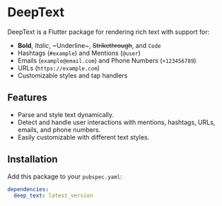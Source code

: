 # DeepText

DeepText is a Flutter package for rendering rich text with support for:

- **Bold**, *Italic*, ~Underline~, ~~Strikethrough~~, and `Code`
- Hashtags (`#example`) and Mentions (`@user`)
- Emails (`example@email.com`) and Phone Numbers (`+123456789`)
- URLs (`https://example.com`)
- Customizable styles and tap handlers

## Features

- Parse and style text dynamically.
- Detect and handle user interactions with mentions, hashtags, URLs, emails, and phone numbers.
- Easily customizable with different text styles.

## Installation

Add this package to your `pubspec.yaml`:

```yaml
dependencies:
  deep_text: latest_version
